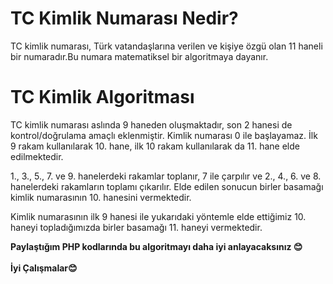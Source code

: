 # TC Kimlik Numarası Nedir?
TC kimlik numarası, Türk vatandaşlarına verilen ve kişiye özgü olan 11 haneli bir numaradır.Bu numara matematiksel bir algoritmaya dayanır.
# TC Kimlik Algoritması
TC kimlik numarası aslında 9 haneden oluşmaktadır, son 2 hanesi de kontrol/doğrulama amaçlı eklenmiştir. Kimlik numarası 0 ile başlayamaz. 
İlk 9 rakam kullanılarak 10. hane, ilk 10 rakam kullanılarak da 11. hane elde edilmektedir.

1., 3., 5., 7. ve 9. hanelerdeki rakamlar toplanır, 7 ile çarpılır ve 2., 4., 6. ve 8. hanelerdeki rakamların toplamı çıkarılır. Elde edilen sonucun birler basamağı kimlik numarasının 10. hanesini vermektedir.

Kimlik numarasının ilk 9 hanesi ile yukarıdaki yöntemle elde ettiğimiz 10. haneyi topladığımızda birler basamağı 11. haneyi vermektedir.

<b>Paylaştığım PHP kodlarında bu algoritmayı daha iyi anlayacaksınız 😊</b>
<br/>
<br/>
<b>İyi Çalışmalar😊</b>
